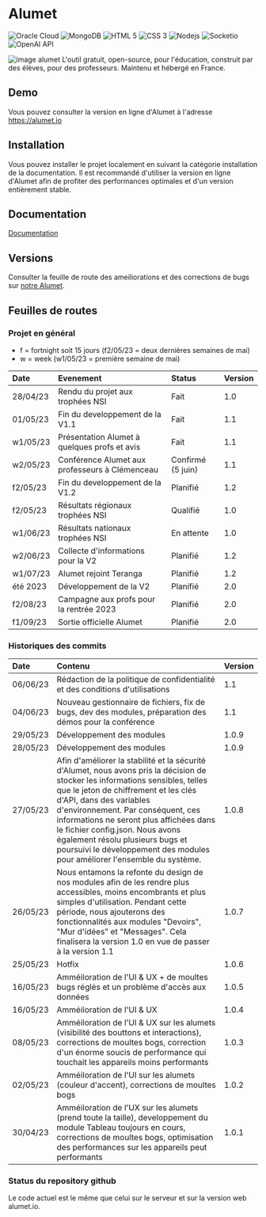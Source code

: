 
# Alumet
<div>
  <img href="https://www.oracle.com/fr/cloud/" alt="Oracle Cloud" src="https://img.shields.io/badge/Oracle-F80000?style=for-the-badge&logo=Oracle&logoColor=white">
  <img href="https://www.mongodb.com/" alt="MongoDB" src="https://img.shields.io/badge/MongoDB-4EA94B?style=for-the-badge&logo=mongodb&logoColor=white">
  <img alt="HTML 5" src="https://img.shields.io/badge/-HTML5-F06529?logo=html5&logoColor=FFFFFF&style=for-the-badge">
  <img alt="CSS 3" src="https://img.shields.io/badge/-CSS%203-2965f1?logo=css3&logoColor=FFFFFF&style=for-the-badge">
  <img alt="Nodejs" src="https://img.shields.io/badge/Node.js-339933?style=for-the-badge&logo=nodedotjs&logoColor=white">
  <img alt="Socketio" src="https://img.shields.io/badge/Socket.io-010101?&style=for-the-badge&logo=Socket.io&logoColor=white">
  <img href="https://openai.com/" alt="OpenAI API" src="https://img.shields.io/badge/-OPENAI%20API-1ea47f?logo=openai&logoColor=FFFFFF&style=for-the-badge">
</div>


![image alumet](https://i.imgur.com/M5eR3qC.png)
L'outil gratuit, open-source, pour l'éducation, construit par des élèves, pour des professeurs. Maintenu et hébergé en France.

## Demo

Vous pouvez consulter la version en ligne d'Alumet à l'adresse https://alumet.io

## Installation

Vous pouvez installer le projet localement en suivant la catégorie installation de la documentation.
Il est recommandé d'utiliser la version en ligne d'Alumet afin de profiter des performances optimales et d'un version entièrement stable.

## Documentation

[Documentation](https://doc.alumet.io/)

## Versions 
Consulter la feuille de route des ameiliorations et des corrections de bugs sur [notre Alumet](https://www.alumet.io/portal/644ceac3a200f23b168d6635).

## Feuilles de routes

### Projet en général
- f = fortnight soit 15 jours (f2/05/23 = deux dernières semaines de mai)
- w = week (w1/05/23 = première semaine de mai)

| Date      | Evenement                                  | Status    | Version |
| :-------- | :---------------------------------------- | :--------| :-------|
| 28/04/23  | Rendu du projet aux trophées NSI           | Fait     | 1.0     |
| 01/05/23  | Fin du developpement de la V1.1            | Fait | 1.1     |
| w1/05/23  | Présentation Alumet à quelques profs et avis | Fait | 1.1     |
| w2/05/23  | Conférence Alumet aux professeurs à Clémenceau | Confirmé (5 juin) | 1.1 |
| f2/05/23  | Fin du developpement de la V1.2            | Planifié | 1.2     |
| f2/05/23  | Résultats régionaux trophées NSI           | Qualifié | 1.0  |
| w1/06/23  | Résultats nationaux trophées NSI           | En attente | 1.0  |
| w2/06/23  | Collecte d'informations pour la V2         | Planifié | 1.2     |
| w1/07/23  | Alumet rejoint Teranga                     | Planifié | 1.2     |
| été 2023  | Développement de la V2                     | Planifié | 2.0     |
| f2/08/23  | Campagne aux profs pour la rentrée 2023     | Planifié | 2.0     |
| f1/09/23  | Sortie officielle Alumet                   | Planifié | 2.0     |


### Historiques des commits
| Date      | Contenu                                   | Version  |
| :-------- | :---------------------------------------- | :------- |
| 06/06/23  | Rédaction de la politique de confidentialité et des conditions d'utilisations | 1.1 |
| 04/06/23  | Nouveau gestionnaire de fichiers, fix de bugs, dev des modules, préparation des démos pour la conférence | 1.1  |
| 29/05/23  | Développement des modules | 1.0.9  |
| 28/05/23  | Développement des modules | 1.0.9  |
| 27/05/23  | Afin d'améliorer la stabilité et la sécurité d'Alumet, nous avons pris la décision de stocker les informations sensibles, telles que le jeton de chiffrement et les clés d'API, dans des variables d'environnement. Par conséquent, ces informations ne seront plus affichées dans le fichier config.json. Nous avons également résolu plusieurs bugs et poursuivi le développement des modules pour améliorer l'ensemble du système. | 1.0.8  |
| 26/05/23  | Nous entamons la refonte du design de nos modules afin de les rendre plus accessibles, moins encombrants et plus simples d'utilisation. Pendant cette période, nous ajouterons des fonctionnalités aux modules "Devoirs", "Mur d'idées" et "Messages". Cela finalisera la version 1.0 en vue de passer à la version 1.1 | 1.0.7  |
| 25/05/23  | Hotfix | 1.0.6  |
| 16/05/23  | Amméiloration de l'UI & UX + de moultes bugs réglés et un problème d'accès aux données | 1.0.5   |
| 16/05/23  | Amméiloration de l'UI & UX | 1.0.4   |
| 08/05/23  | Amméiloration de l'UI & UX sur les alumets (visibilité des bouttons et interactions), corrections de moultes bogs, correction d'un énorme soucis de performance qui touchait les appareils moins performants | 1.0.3   |
| 02/05/23  | Amméiloration de l'UI sur les alumets (couleur d'accent), corrections de moultes bogs | 1.0.2   |
| 30/04/23  | Amméiloration de l'UX sur les alumets (prend toute la taille), developpement du module Tableau toujours en cours, corrections de moultes bogs, optimisation des performances sur les appareils peut performants | 1.0.1    |

### Status du repository github
Le code actuel est le même que celui sur le serveur et sur la version web alumet.io.
